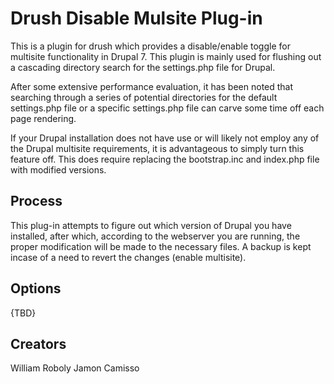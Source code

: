 Drush Disable Mulsite Plug-in
=============================

This is a plugin for drush which provides a disable/enable toggle for multisite 
functionality in Drupal 7. This plugin is mainly used for flushing out a 
cascading directory search for the settings.php file for Drupal.

After some extensive performance evaluation, it has been noted that searching
through a series of potential directories for the default settings.php file 
or a specific settings.php file can carve some time off each page rendering.

If your Drupal installation does not have use or will likely not employ any of 
the Drupal multisite requirements, it is advantageous to simply turn this 
feature off. This does require replacing the bootstrap.inc and index.php file
with modified versions.

## Process

This plug-in attempts to figure out which version of Drupal you have installed,
after which, according to the webserver you are running, the proper modification
will be made to the necessary files. A backup is kept incase of a need to revert
the changes (enable multisite). 

## Options

{TBD}

## Creators

William Roboly
Jamon Camisso